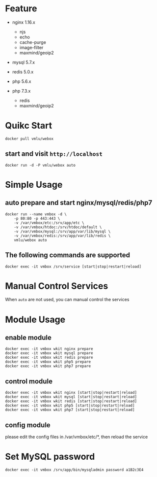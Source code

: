# Feature

-   nginx    1.16.x

    -   njs
    -   echo
    -   cache-purge
    -   image-filter
    -   maxmind/geoip2

-   mysql    5.7.x

-   redis    5.0.x

-   php      5.6.x
-   php      7.3.x

    -   redis
    -   maxmind/geoip2

# Quikc Start

```shell
docker pull vmlu/webox
```

## start and visit `http://localhost`

```shell
docker run -d -P vmlu/webox auto
```

# Simple Usage

## auto prepare and start nginx/mysql/redis/php7

```shell
docker run --name vmbox -d \
    -p 80:80 -p 443:443 \
    -v /var/vmbox/etc:/srv/app/etc \
    -v /var/vmbox/htdoc:/srv/htdoc/default \
    -v /var/vmbox/mysql:/srv/app/var/lib/mysql \
    -v /var/vmbox/redis:/srv/app/var/lib/redis \
    vmlu/webox auto
```

## The following commands are supported

```shell
docker exec -it vmbox /srv/service [start|stop|restart|reload]
```

# Manual Control Services

When `auto` are not used, you can manual control the services

# Module Usage

## enable module

```shell
docker exec -it vmbox wkit nginx prepare
docker exec -it vmbox wkit mysql prepare
docker exec -it vmbox wkit redis prepare
docker exec -it vmbox wkit php5 prepare
docker exec -it vmbox wkit php7 prepare
```

## control module

```shell
docker exec -it vmbox wkit nginx [start|stop|restart|reload]
docker exec -it vmbox wkit mysql [start|stop|restart|reload]
docker exec -it vmbox wkit redis [start|stop|restart|reload]
docker exec -it vmbox wkit php5 [start|stop|restart|reload]
docker exec -it vmbox wkit php7 [start|stop|restart|reload]
```

## config module

please edit the config files in /var/vmbox/etc/\*, then reload the service

# Set MySQL password

```shell
docker exec -it vmbox /srv/app/bin/mysqladmin password a1B2c3E4
```
